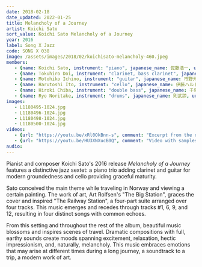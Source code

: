 ```yaml
---
date: 2018-02-18
date_updated: 2022-01-25
title: Melancholy of a Journey
artist: Koichi Sato
sort_value: Koichi Sato Melancholy of a Journey
year: 2016
label: Song X Jazz
code: SONG X 038
image: /assets/images/2018/02/koichisato-melancholy-460.jpeg
members:
   - {name: Koichi Sato, instrument: "piano", japanese_name: 佐藤浩一, url: "https://koichisato.com/"}
   - {name: Tokuhiro Doi, instrument: "clarinet, bass clarinet", japanese_name: 土井徳浩, url: "https://www.doitoku.com/"}
   - {name: Motohiko Ichino, instrument: "guitar", japanese_name: 市野元彦, url: "https://motohikoichino.com/"}
   - {name: Harutoshi Ito, instrument: "cello", japanese_name: 伊藤ハルトシ, url: "https://www.itoharutoshi.com"}
   - {name: Hiroki Chiba, instrument: "double bass", japanese_name: 千葉広樹, url: "https://linktr.ee/Hirokichiba"}
   - {name: Ryo Noritake, instrument: "drums", japanese_name: 則武諒, url: "http://www.ryonoritake.com/"}
images:
   - L1180495-1024.jpg
   - L1180496-1024.jpg
   - L1180498-1024.jpg
   - L1180500-1024.jpg
videos: 
   - {url: "https://youtu.be/xRl0OkBnn-s", comment: "Excerpt from the opening track on the album, \"The Railway Station\""}
   - {url: "https://youtu.be/HU3XNXucB0Q", comment: "Video with samples from the CD"}
audio:
---
```

Pianist and composer Koichi Sato's 2016 release *Melancholy of a Journey* features a distinctive jazz sextet: a piano trio adding clarinet and guitar for modern groundedness and cello providing graceful maturity.	

Sato conceived the main theme while traveling in Norway and viewing a certain painting. The work of art, Art Rolfsen's "The Big Station", graces the cover and inspired "The Railway Station", a four-part suite arranged over four tracks. This music emerges and recedes through tracks #1, 6, 9, and 12, resulting in four distinct songs with common echoes.

From this setting and throughout the rest of the album, beautiful music blossoms and inspires scenes of travel. Dramatic compositions with full, earthy sounds create moods spanning excitement, relaxation, hectic impressionism, and, naturally, melancholy. This music embraces emotions that may arise at different times during a long journey, a soundtrack to a trip, a modern work of art.


